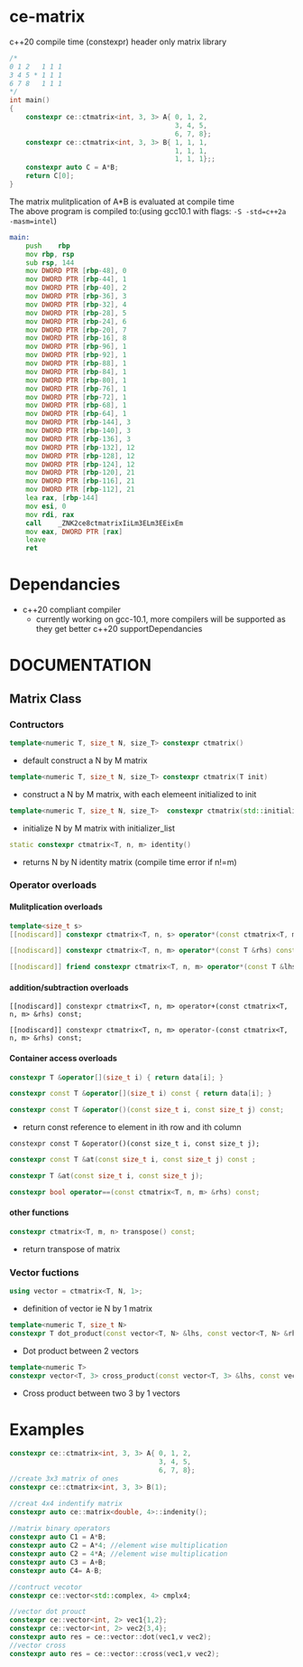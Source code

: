 # ce-matrix
c++20 compile time (constexpr) header only matrix library
```c++
/*
0 1 2   1 1 1
3 4 5 * 1 1 1  
6 7 8   1 1 1
*/
int main()
{
    constexpr ce::ctmatrix<int, 3, 3> A{ 0, 1, 2,
                                         3, 4, 5, 
                                         6, 7, 8};
    constexpr ce::ctmatrix<int, 3, 3> B{ 1, 1, 1,
                                         1, 1, 1, 
                                         1, 1, 1};;
    constexpr auto C = A*B;
    return C[0];
}

```
The matrix mulitplication of A*B is evaluated at compile time   
The above program is compiled to:(using gcc10.1 with flags: ```-S -std=c++2a -masm=intel```)
```asm
main:
	push	rbp
	mov	rbp, rsp
	sub	rsp, 144
	mov	DWORD PTR [rbp-48], 0
	mov	DWORD PTR [rbp-44], 1
	mov	DWORD PTR [rbp-40], 2
	mov	DWORD PTR [rbp-36], 3
	mov	DWORD PTR [rbp-32], 4
	mov	DWORD PTR [rbp-28], 5
	mov	DWORD PTR [rbp-24], 6
	mov	DWORD PTR [rbp-20], 7
	mov	DWORD PTR [rbp-16], 8
	mov	DWORD PTR [rbp-96], 1
	mov	DWORD PTR [rbp-92], 1
	mov	DWORD PTR [rbp-88], 1
	mov	DWORD PTR [rbp-84], 1
	mov	DWORD PTR [rbp-80], 1
	mov	DWORD PTR [rbp-76], 1
	mov	DWORD PTR [rbp-72], 1
	mov	DWORD PTR [rbp-68], 1
	mov	DWORD PTR [rbp-64], 1
	mov	DWORD PTR [rbp-144], 3
	mov	DWORD PTR [rbp-140], 3
	mov	DWORD PTR [rbp-136], 3
	mov	DWORD PTR [rbp-132], 12
	mov	DWORD PTR [rbp-128], 12
	mov	DWORD PTR [rbp-124], 12
	mov	DWORD PTR [rbp-120], 21
	mov	DWORD PTR [rbp-116], 21
	mov	DWORD PTR [rbp-112], 21
	lea	rax, [rbp-144]
	mov	esi, 0
	mov	rdi, rax
	call	_ZNK2ce8ctmatrixIiLm3ELm3EEixEm
	mov	eax, DWORD PTR [rax]
	leave
	ret
```
# Dependancies
- c++20 compliant compiler
     - currently working on gcc-10.1, more compilers will be supported as they get better c++20 supportDependancies
# DOCUMENTATION
## Matrix Class
### Contructors
```c++
template<numeric T, size_t N, size_T> constexpr ctmatrix()
```
- default construct a N by M matrix

```c++
template<numeric T, size_t N, size_T> constexpr ctmatrix(T init)
```
- construct a N by M matrix, with each elemeent initialized to init

```c++
template<numeric T, size_t N, size_T>  constexpr ctmatrix(std::initializer_list<T> l)
```
- initialize N by M matrix with initializer_list
``` c++
static constexpr ctmatrix<T, n, m> identity()
```
- returns N by N identity matrix (compile time error if n!=m)

### Operator overloads
#### Mulitplication overloads
```c++
template<size_t s>
[[nodiscard]] constexpr ctmatrix<T, n, s> operator*(const ctmatrix<T, m, s> &rhs) const;
```

```c++
[[nodiscard]] constexpr ctmatrix<T, n, m> operator*(const T &rhs) const;
```
```c++
[[nodiscard]] friend constexpr ctmatrix<T, n, m> operator*(const T &lhs, const ctmatrix<T, n, m> &rhs)
```
#### addition/subtraction overloads
```
[[nodiscard]] constexpr ctmatrix<T, n, m> operator+(const ctmatrix<T, n, m> &rhs) const;
```
```
[[nodiscard]] constexpr ctmatrix<T, n, m> operator-(const ctmatrix<T, n, m> &rhs) const;
```
#### Container access overloads
```c++
constexpr T &operator[](size_t i) { return data[i]; }
```
```c++
constexpr const T &operator[](size_t i) const { return data[i]; }
```
```c++
constexpr const T &operator()(const size_t i, const size_t j) const;
```
- return const reference to element in ith row and ith column
```
constexpr const T &operator()(const size_t i, const size_t j);
```

```c++
constexpr const T &at(const size_t i, const size_t j) const ;
```
```c++
constexpr T &at(const size_t i, const size_t j);
```
```c++
constexpr bool operator==(const ctmatrix<T, n, m> &rhs) const;
```
#### other functions
```c++
constexpr ctmatrix<T, m, n> transpose() const;
```
- return transpose of matrix
### Vector fuctions
```c++
using vector = ctmatrix<T, N, 1>;
```
- definition of vector ie N by 1 matrix
```c++
template<numeric T, size_t N>
constexpr T dot_product(const vector<T, N> &lhs, const vector<T, N> &rhs)
```
- Dot product between 2 vectors
```c++
template<numeric T>
constexpr vector<T, 3> cross_product(const vector<T, 3> &lhs, const vector<T, 3> &rhs)
```
- Cross product between two 3 by 1 vectors
 
# Examples
```c++
constexpr ce::ctmatrix<int, 3, 3> A{ 0, 1, 2,
                                     3, 4, 5, 
                                     6, 7, 8};
//create 3x3 matrix of ones
constexpr ce::ctmatrix<int, 3, 3> B(1);

//creat 4x4 indentify matrix
constexpr auto ce::matrix<double, 4>::indenity();
    
//matrix binary operators
constexpr auto C1 = A*B;
constexpr auto C2 = A*4; //element wise multiplication
constexpr auto C2 = 4*A; //element wise multiplication
constexpr auto C3 = A+B;
constexpr auto C4= A-B;

//contruct vecotor
constexpr ce::vector<std::complex, 4> cmplx4;

//vector dot prouct
constexpr ce::vector<int, 2> vec1{1,2};
constexpr ce::vector<int, 2> vec2{3,4};
constexpr auto res = ce::vector::dot(vec1,v vec2);
//vector cross
constexpr auto res = ce::vector::cross(vec1,v vec2);


```



